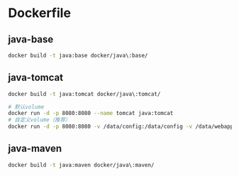 # Dockerfile

## java-base
```bash
docker build -t java:base docker/java\:base/
```

## java-tomcat
```bash
docker build -t java:tomcat docker/java\:tomcat/

# 默认volume
docker run -d -p 8080:8080 --name tomcat java:tomcat
# 自定义volume（推荐）
docker run -d -p 8080:8080 -v /data/config:/data/config -v /data/webapps:/data/webapps -v /data/logs:/data/logs --name tomcat java:tomcat
```

## java-maven
```bash
docker build -t java:maven docker/java\:maven/
```
